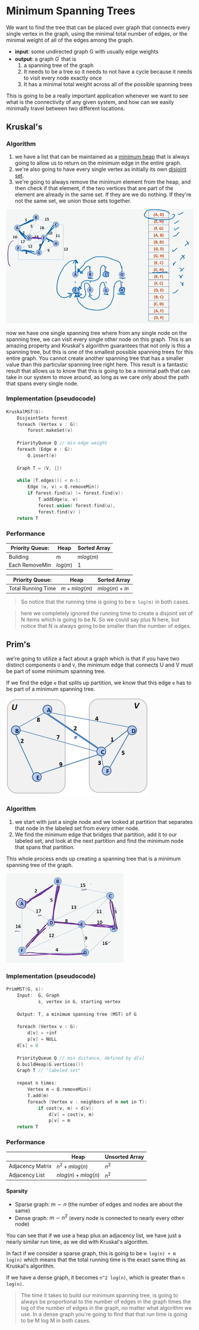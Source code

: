 # Minimum Spanning Trees

We want to find the tree that can be placed over graph that connects every single vertex in the graph, using the minimal total number of edges, or the minimal weight of all of the edges among the graph.

- **input**: some undirected graph G with usually edge weights
- **output**: a graph $G^\prime$ that is 
  1. a spanning tree of the graph
  2. It needs to be a tree so it needs to not have a cycle because it needs to visit every node exactly once
  3. It has a minimal total weight across all of the possible spanning trees

This is going to be a really important application whenever we want to see what is the connectivity of any given system, and how can we easily minimally travel between two different locations.

## Kruskal's

### Algorithm
1. we have a list that can be maintained as a [minimum heap](/Tutorial/DS-STL/heap.md) that is always going to allow us to return on the minimum edge in the entire graph.
2. we're also going to have every single vertex as initially its own [disjoint set](/Tutorial/DS-STL/disjointSet.md).
3. we're going to always remove the minimum element from the heap, and then check if that element, if the two vertices that are part of the element are already in the same set. If they are we do nothing. If they're not the same set, we union those sets together.

![](/images/kruskal.png)

now we have one single spanning tree where from any single node on the spanning tree, we can visit every single other node on this graph. This is an amazing property and Kruskal's algorithm guarantees that not only is this a spanning tree, but this is one of the smallest possible spanning trees for this entire graph. You cannot create another spanning tree that has a smaller value than this particular spanning tree right here. This result is a fantastic result that allows us to know that this is going to be a minimal path that can take in our system to move around, as long as we care only about the path that spans every single node.

### Implementation (pseudocode)

```cpp
KruskalMST(G):
    DisjointSets forest
    foreach (Vertex v : G):
        forest.makeSet(v)

    PriorityQueue Q // min edge weight
    foreach (Edge e : G):
        Q.insert(e)

    Graph T = (V, {})

    while |T.edges()| < n-1:
        Edge (u, v) = Q.removeMin()
        if forest.find(u) != forest.find(v):
            T.addEdge(u, v)
            forest.union( forest.find(u),
            forest.find(v) )
    return T
```
### Performance

| Priority Queue: | Heap     | Sorted Array |
| --------------- | -------- | ------------ |
| Building        | $m$      | $m log(m)$   |
| Each RemoveMin  | $log(m)$ | 1            |

| Priority Queue:    | Heap            | Sorted Array   |
| ------------------ | --------------- | -------------- |
| Total Running Time | $m + m  log(m)$ | $m log(m) + m$ |

> So notice that the running time is going to be `m log(m)` in both cases.

> here we completely ignored the running time to create a disjoint set of N items which is going to be N. So we could say plus N here, but notice that N is always going to be smaller than the number of edges.

## Prim's

we're going to utilize a fact about a graph which is that if you have two distinct components `U` and `V`, the minimum edge that connects U and V must be part of some minimum spanning tree. 

If we find the edge `e` that splits up partition, we know that this edge `e` has to be part of a minimum spanning tree.

![](/images/partition-property.png)

### Algorithm

1. we start with just a single node and we looked at partition that separates that node in the labeled set from every other node. 
2. We find the minimum edge that bridges that partition, add it to our labeled set, and look at the next partition and find the minimum node that spans that partition. 

This whole process ends up creating a spanning tree that is a minimum spanning tree of the graph.

![](/images/prim.png)

### Implementation (pseudocode)

```cpp
PrimMST(G, s):
    Input:  G, Graph
            s, vertex in G, starting vertex

    Output: T, a minimum spanning tree (MST) of G
    
    foreach (Vertex v : G):
        d[v] = +inf
        p[v] = NULL
    d[s] = 0

    PriorityQueue Q // min distance, defined by d[v]
    Q.buildHeap(G.vertices())
    Graph T // "labeled set"

    repeat n times:
        Vertex m = Q.removeMin()
        T.add(m)
        foreach (Vertex v : neighbors of m not in T):
            if cost(v, m) < d[v]:
                d[v] = cost(v, m)
                p[v] = m
    return T
```
### Performance

|                  | Heap                | Unsorted Array |
| ---------------- | ------------------- | -------------- |
| Adjacency Matrix | $n^2 + mlog(n)$     | $n^2$          |
| Adjacency List   | $nlog(n) + mlog(n)$ | $n^2$          |


#### Sparsity

- Sparse graph: $m \sim n$ (the number of edges and nodes are about the same)
- Dense graph: $m \sim n^2$ (every node is connected to nearly every other node)

You can see that if we use a heap plus an adjacency list, we have just a nearly similar run time, as we did with Kruskal's algorithm.

In fact if we consider a sparse graph, this is going to be `m log(n) + m log(n)` which means that the total running time is the exact same thing as Kruskal's algorithm.

If we have a dense graph, it becomes `n^2 log(n)`, which is greater than `n log(n)`.

> The time it takes to build our minimum spanning tree, is going to always be proportional to the number of edges in the graph times the log of the number of edges in the graph, no matter what algorithm we use. In a dense graph you're going to find that that run time is going to be M log M in both cases.